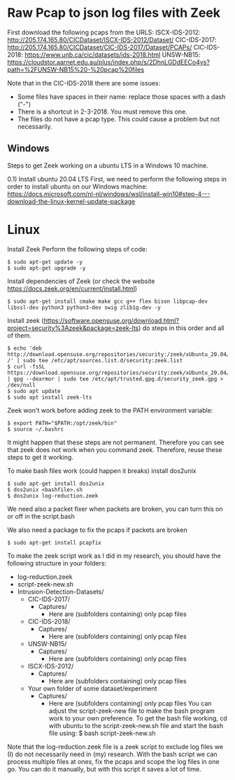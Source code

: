 # Raw Pcap to json log files with Zeek

First download the following pcaps from the URLS:
ISCX-IDS-2012: http://205.174.165.80/CICDataset/ISCX-IDS-2012/Dataset/
CIC-IDS-2017: http://205.174.165.80/CICDataset/CIC-IDS-2017/Dataset/PCAPs/
CIC-IDS-2018: https://www.unb.ca/cic/datasets/ids-2018.html
UNSW-NB15: https://cloudstor.aarnet.edu.au/plus/index.php/s/2DhnLGDdEECo4ys?path=%2FUNSW-NB15%20-%20pcap%20files

Note that in the CIC-IDS-2018 there are some issues:
- Some files have spaces in their name: replace those spaces with a dash ("-")
- There is a shortcut in 2-3-2018. You must remove this one.
- The files do not have a pcap type. This could cause a problem but not necessarily. 

## Windows
Steps to get Zeek working on a ubuntu LTS in a Windows 10 machine. 

0.1) Install ubuntu 20.04 LTS
First, we need to perform the following steps in order to install ubuntu on our Windows machine:
https://docs.microsoft.com/nl-nl/windows/wsl/install-win10#step-4---download-the-linux-kernel-update-package

# Linux

Install Zeek
Perform the following steps of code:

```shell
$ sudo apt-get update -y
$ sudo apt-get upgrade -y
```

Install dependencies of Zeek (or check the website https://docs.zeek.org/en/current/install.html)
```shell
$ sudo apt-get install cmake make gcc g++ flex bison libpcap-dev libssl-dev python3 python3-dev swig zlib1g-dev -y
```

Install zeek (https://software.opensuse.org/download.html?project=security%3Azeek&package=zeek-lts) do steps in this order and all of them.

```shell
$ echo 'deb http://download.opensuse.org/repositories/security:/zeek/xUbuntu_20.04/ /' | sudo tee /etc/apt/sources.list.d/security:zeek.list
$ curl -fsSL https://download.opensuse.org/repositories/security:zeek/xUbuntu_20.04/Release.key | gpg --dearmor | sudo tee /etc/apt/trusted.gpg.d/security_zeek.gpg > /dev/null
$ sudo apt update
$ sudo apt install zeek-lts
```

Zeek won't work before adding zeek to the PATH environment variable:
```shell
$ export PATH="$PATH:/opt/zeek/bin"
$ source ~/.bashrc
```
It might happen that these steps are not permanent. Therefore you can see that zeek does not work when you command zeek. Therefore, reuse these steps to get it working.

To make bash files work (could happen it breaks) install dos2unix
```shell
$ sudo apt-get install dos2unix
$ dos2unix <bashfile>.sh
$ dos2unix log-reduction.zeek
```

We need also a packet fixer when packets are broken, you can turn this on or off in the script.bash

We also need a package to fix the pcaps if packets are broken
```
$ sudo apt-get install pcapfix
```

To make the zeek script work as I did in my research, you should have the following structure in your folders:

- log-reduction.zeek 
- script-zeek-new.sh
- Intrusion-Detection-Datasets/
	- CIC-IDS-2017/
		- Captures/
			- Here are (subfolders containing) only pcap files
	- CIC-IDS-2018/
		- Captures/
		 	- Here are (subfolders containing) only pcap files
	- UNSW-NB15/
		- Captures/
		 	- Here are (subfolders containing) only pcap files
	- ISCX-IDS-2012/
		- Captures/
		 	- Here are (subfolders containing) only pcap files
	- Your own folder of some dataset/experiment
		- Captures/
			- Here are (subfolders containing) only pcap files
You can adjust the script-zeek-new file to make the bash program work to your own preference. 
To get the bash file working, cd with ubuntu to the script-zeek-new.sh file and start the bash file using:
$ bash script-zeek-new.sh

Note that the log-reduction.zeek file is a zeek script to exclude log files we (I) do not necessarily need in (my) research. With the bash script we can process multiple files at ones,
fix the pcaps and scope the log files in one go. You can do it manually, but with this script it saves a lot of time. 

